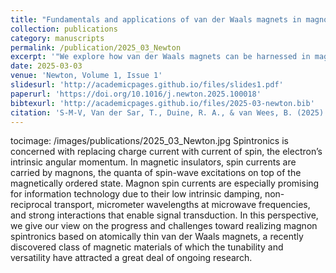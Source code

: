 ```yaml
---
title: "Fundamentals and applications of van der Waals magnets in magnon spintronics"
collection: publications
category: manuscripts
permalink: /publication/2025_03_Newton
excerpt: '"We explore how van der Waals magnets can be harnessed in magnon spintronics, offering new pathways for spin-based technologies.'
date: 2025-03-03
venue: 'Newton, Volume 1, Issue 1'
slidesurl: 'http://academicpages.github.io/files/slides1.pdf'
paperurl: 'https://doi.org/10.1016/j.newton.2025.100018'
bibtexurl: 'http://academicpages.github.io/files/2025-03-newton.bib'
citation: 'S‑M‑V, Van der Sar, T., Duine, R. A., & van Wees, B. (2025). "Fundamentals and applications of van der Waals magnets in magnon spintronics." <i>Newton</i>, 1(1). https://doi.org/10.1016/j.newton.2025.100018'
---
```

tocimage: /images/publications/2025_03_Newton.jpg
Spintronics is concerned with replacing charge current with current of spin, the electron’s intrinsic angular momentum. In magnetic insulators, spin currents are carried by magnons, the quanta of spin-wave excitations on top of the magnetically ordered state. Magnon spin currents are especially promising for information technology due to their low intrinsic damping, non-reciprocal transport, micrometer wavelengths at microwave frequencies, and strong interactions that enable signal transduction. In this perspective, we give our view on the progress and challenges toward realizing magnon spintronics based on atomically thin van der Waals magnets, a recently discovered class of magnetic materials of which the tunability and versatility have attracted a great deal of ongoing research.

